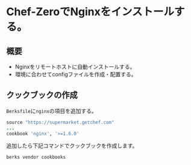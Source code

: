 # Chef-ZeroでNginxをインストールする。

## 概要

* Nginxをリモートホストに自動インストールする。
* 環境に合わせてconfigファイルを作成・配置する。

## クックブックの作成

`Berksfile`に`nginx`の項目を追加する。

```ruby
source "https://supermarket.getchef.com"
...
cookbook 'nginx', '>=1.6.0'
```

追加したら下記コマンドでクックブックを作成します。

```
berks vendor cookbooks
```
